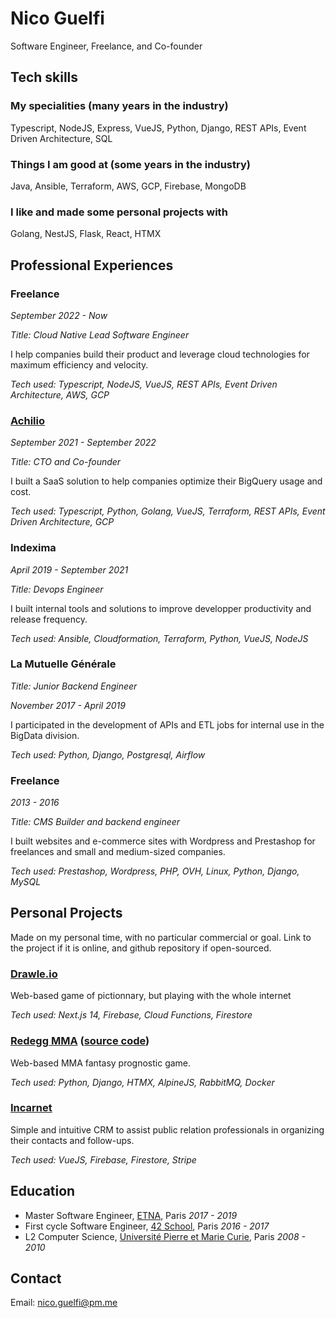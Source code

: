 # Nico Guelfi

Software Engineer, Freelance, and Co-founder

## Tech skills

### My specialities (many years in the industry)

Typescript, NodeJS, Express, VueJS, Python, Django, REST APIs, Event Driven Architecture, SQL

### Things I am good at (some years in the industry)

Java, Ansible, Terraform, AWS, GCP, Firebase, MongoDB

### I like and made some personal projects with

Golang, NestJS, Flask, React, HTMX

## Professional Experiences

### Freelance

_September 2022 - Now_

_Title: Cloud Native Lead Software Engineer_

I help companies build their product and leverage cloud technologies for maximum efficiency and velocity.

_Tech used: Typescript, NodeJS, VueJS, REST APIs, Event Driven Architecture, AWS, GCP_

### [Achilio](https://github.com/maggregor)

_September 2021 - September 2022_

_Title: CTO and Co-founder_

I built a SaaS solution to help companies optimize their BigQuery usage and cost.

_Tech used: Typescript, Python, Golang, VueJS, Terraform, REST APIs, Event Driven Architecture, GCP_

### Indexima

_April 2019 - September 2021_

_Title: Devops Engineer_

I built internal tools and solutions to improve developper productivity and release frequency.

_Tech used: Ansible, Cloudformation, Terraform, Python, VueJS, NodeJS_

### La Mutuelle Générale

_Title: Junior Backend Engineer_

_November 2017 - April 2019_

I participated in the development of APIs and ETL jobs for internal use in the BigData division.

_Tech used: Python, Django, Postgresql, Airflow_

### Freelance

_2013 - 2016_

_Title: CMS Builder and backend engineer_

I built websites and e-commerce sites with Wordpress and Prestashop for freelances and small and medium-sized companies.

_Tech used: Prestashop, Wordpress, PHP, OVH, Linux, Python, Django, MySQL_

## Personal Projects

Made on my personal time, with no particular commercial or goal.
Link to the project if it is online, and github repository if open-sourced.

### [Drawle.io](https://drawle.io/draw)

Web-based game of pictionnary, but playing with the whole internet

_Tech used: Next.js 14, Firebase, Cloud Functions, Firestore_

### [Redegg MMA](https://redegg-mma.com) ([source code](https://github.com/NicoGGG/redegg))

Web-based MMA fantasy prognostic game.

_Tech used: Python, Django, HTMX, AlpineJS, RabbitMQ, Docker_

### [Incarnet](http://app.incarnet.app)

Simple and intuitive CRM to assist public relation professionals in organizing their contacts and follow-ups.

_Tech used: VueJS, Firebase, Firestore, Stripe_

## Education

- Master Software Engineer, [ETNA](https://etna.io/), Paris _2017 - 2019_
- First cycle Software Engineer, [42 School](https://42.fr/en/homepage/), Paris _2016 - 2017_
- L2 Computer Science, [Université Pierre et Marie Curie](https://sciences.sorbonne-universite.fr/sorbonne-universite-campus-pierre-et-marie-curie), Paris _2008 - 2010_

## Contact

Email: nico.guelfi@pm.me
